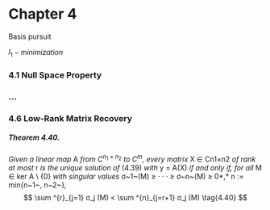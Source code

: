 # Chapter 4

Basis pursuit 

$l_1 - minimization$



### 4.1 Null Space Property

### ...

### 4.6 Low-Rank Matrix Recovery

##### Theorem 4.40.

*Given a linear map* A *from* $C^{n_1×n_2}$ *to* $C^m$*, every matrix* X ∈ Cn1×n2 *of rank at most* r *is the unique solution of* (4.39) *with* y = A(X) *if and* *only if, for all* M ∈ ker A \ {0} *with singular values* σ~1~(M) ≥ · · · ≥ σ~n~(M) ≥ 0*,* n := min{n~1~, n~2~}*,*
$$
\sum ^{r}_{j=1} σ_j (M) <
\sum ^{n}_{j=r+1} σ_j (M)
\tag{4.40} 
$$
